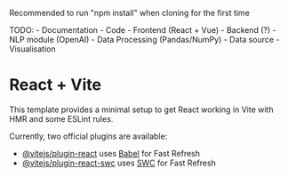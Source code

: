 Recommended to run "npm install" when cloning for the first time

TODO:
    - Documentation
    - Code
        - Frontend (React + Vue)
        - Backend (?)
        - NLP module (OpenAI)
        - Data Processing (Pandas/NumPy)
        - Data source
        - Visualisation

# React + Vite

This template provides a minimal setup to get React working in Vite with HMR and some ESLint rules.

Currently, two official plugins are available:

- [@vitejs/plugin-react](https://github.com/vitejs/vite-plugin-react/blob/main/packages/plugin-react/README.md) uses [Babel](https://babeljs.io/) for Fast Refresh
- [@vitejs/plugin-react-swc](https://github.com/vitejs/vite-plugin-react-swc) uses [SWC](https://swc.rs/) for Fast Refresh
